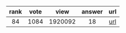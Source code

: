 
| rank | vote | view | answer | url |
|:-:|:-:|:-:|:-:|:-:|
|84|1084|1920092|18| [url](http://stackoverflow.com/questions/627435/how-do-i-remove-an-element-from-a-list-by-index-in-python) |
